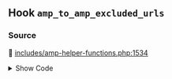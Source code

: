 ## Hook `amp_to_amp_excluded_urls`

### Source

:link: [includes/amp-helper-functions.php:1534](../../includes/amp-helper-functions.php#L1534)

<details>
<summary>Show Code</summary>

```php
$excluded_urls = apply_filters( 'amp_to_amp_excluded_urls', [] );
```

</details>
